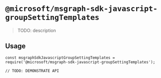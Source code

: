 # `@microsoft/msgraph-sdk-javascript-groupSettingTemplates`

> TODO: description

## Usage

```
const msgraphSdkJavascriptGroupSettingTemplates = require('@microsoft/msgraph-sdk-javascript-groupSettingTemplates');

// TODO: DEMONSTRATE API
```
